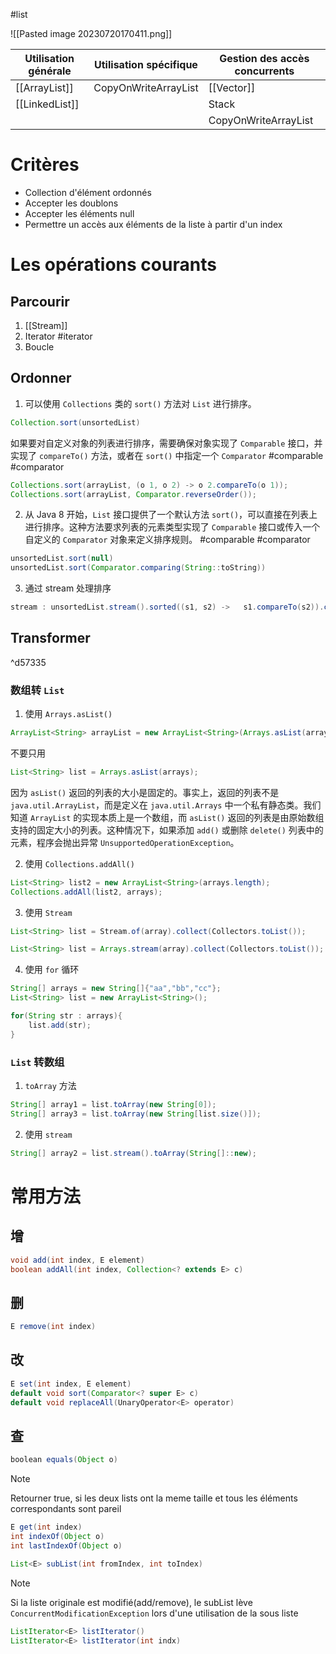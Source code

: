 #list 

![[Pasted image 20230720170411.png]]

| Utilisation générale | Utilisation spécifique | Gestion des accès concurrents |
| -------------------- | ---------------------- | ----------------------------- |
| [[ArrayList]]        | CopyOnWriteArrayList   | [[Vector]]                    |
| [[LinkedList]]       |                        | Stack                         |
|                      |                        | CopyOnWriteArrayList          |

# Critères

- Collection d'élément ordonnés
- Accepter les doublons
- Accepter les éléments null
- Permettre un accès aux éléments de la liste à partir d'un index

# Les opérations courants

## Parcourir

1. [[Stream]] 
2. Iterator #iterator
3. Boucle

## Ordonner

1. 可以使用 `Collections` 类的 `sort()` 方法对 `List` 进行排序。

```java
Collection.sort(unsortedList)
```

如果要对自定义对象的列表进行排序，需要确保对象实现了 `Comparable` 接口，并实现了 `compareTo()` 方法，或者在 `sort()` 中指定一个 `Comparator` #comparable #comparator 

``` java
Collections.sort(arrayList, (o 1, o 2) -> o 2.compareTo(o 1));
Collections.sort(arrayList, Comparator.reverseOrder());
```

2. 从 Java 8 开始，`List` 接口提供了一个默认方法 `sort()`，可以直接在列表上进行排序。这种方法要求列表的元素类型实现了 `Comparable` 接口或传入一个自定义的 `Comparator` 对象来定义排序规则。 #comparable #comparator 

```java
unsortedList.sort(null)
unsortedList.sort(Comparator.comparing(String::toString))
```

3. 通过 stream 处理排序

``` java
stream : unsortedList.stream().sorted((s1, s2) -> 	s1.compareTo(s2)).collect(Collectors.toList())
```

## Transformer
^d57335

### 数组转 `List`

1. 使用 `Arrays.asList()`

```Java
ArrayList<String> arrayList = new ArrayList<String>(Arrays.asList(arrays));
```

不要只用

```Java
List<String> list = Arrays.asList(arrays);
```

因为 `asList()` 返回的列表的大小是固定的。事实上，返回的列表不是 `java.util.ArrayList`，而是定义在 `java.util.Arrays` 中一个私有静态类。我们知道 `ArrayList` 的实现本质上是一个数组，而 `asList()` 返回的列表是由原始数组支持的固定大小的列表。这种情况下，如果添加 ` add() ` 或删除 ` delete() ` 列表中的元素，程序会抛出异常 `UnsupportedOperationException`。

2. 使用 `Collections.addAll()`

```Java
List<String> list2 = new ArrayList<String>(arrays.length);
Collections.addAll(list2, arrays);
```

3. 使用 `Stream`

```java
List<String> list = Stream.of(array).collect(Collectors.toList()); 

List<String> list = Arrays.stream(array).collect(Collectors.toList()); 
```

4. 使用 `for` 循环

```Java
String[] arrays = new String[]{"aa","bb","cc"};
List<String> list = new ArrayList<String>();

for(String str : arrays){
	list.add(str);
}
```

### `List` 转数组

1. `toArray` 方法
```Java
String[] array1 = list.toArray(new String[0]);
String[] array3 = list.toArray(new String[list.size()]);
```

2. 使用 `stream`

```Java
String[] array2 = list.stream().toArray(String[]::new);
```


# 常用方法

## 增

```Java
void add(int index, E element)
boolean addAll(int index, Collection<? extends E> c)
```

## 删

```Java
E remove(int index)
```

## 改

```Java
E set(int index, E element)
default void sort(Comparator<? super E> c)
default void replaceAll(UnaryOperator<E> operator)
```

## 查

```Java
boolean equals(Object o)
```

> [!note] 
> Retourner true, si les deux lists ont la meme taille et tous les éléments correspondants sont pareil 

```java
E get(int index)
int indexOf(Object o)
int lastIndexOf(Object o)

List<E> subList(int fromIndex, int toIndex)
```

> [!note] 
> Si la liste originale est modifié(add/remove), le subList lève `ConcurrentModificationException` lors d'une utilisation de la sous liste 

```java
ListIterator<E> listIterator()
ListIterator<E> listIterator(int indx)
```
